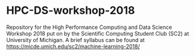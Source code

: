 # HPC-DS-workshop-2018
Repository for the High Performance Computing and Data Science Workshop 2018 put on by the Scientific Computing Student Club (SC2) at University of Michigan.
A brief syllabus can be found at https://micde.umich.edu/sc2/machine-learning-2018/
